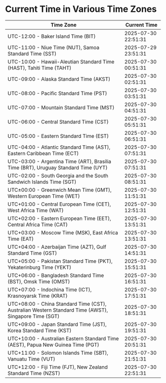 # Current Time in Various Time Zones

| Time Zone | Current Time |
|-----------|--------------|
| UTC-12:00 - Baker Island Time (BIT) | 2025-07-30 22:51:31 |
| UTC-11:00 - Niue Time (NUT), Samoa Standard Time (SST) | 2025-07-29 23:51:31 |
| UTC-10:00 - Hawaii-Aleutian Standard Time (HAST), Tahiti Time (TAHT) | 2025-07-30 00:51:31 |
| UTC-09:00 - Alaska Standard Time (AKST) | 2025-07-30 02:51:31 |
| UTC-08:00 - Pacific Standard Time (PST) | 2025-07-30 03:51:31 |
| UTC-07:00 - Mountain Standard Time (MST) | 2025-07-30 04:51:31 |
| UTC-06:00 - Central Standard Time (CST) | 2025-07-30 05:51:31 |
| UTC-05:00 - Eastern Standard Time (EST) | 2025-07-30 06:51:31 |
| UTC-04:00 - Atlantic Standard Time (AST), Eastern Caribbean Time (ECT) | 2025-07-30 07:51:31 |
| UTC-03:00 - Argentina Time (ART), Brasília Time (BRT), Uruguay Standard Time (UYT) | 2025-07-30 07:51:31 |
| UTC-02:00 - South Georgia and the South Sandwich Islands Time (SGT) | 2025-07-30 08:51:31 |
| UTC±00:00 - Greenwich Mean Time (GMT), Western European Time (WET) | 2025-07-30 11:51:31 |
| UTC+01:00 - Central European Time (CET), West Africa Time (WAT) | 2025-07-30 12:51:31 |
| UTC+02:00 - Eastern European Time (EET), Central Africa Time (CAT) | 2025-07-30 13:51:31 |
| UTC+03:00 - Moscow Time (MSK), East Africa Time (EAT) | 2025-07-30 13:51:31 |
| UTC+04:00 - Azerbaijan Time (AZT), Gulf Standard Time (GST) | 2025-07-30 14:51:31 |
| UTC+05:00 - Pakistan Standard Time (PKT), Yekaterinburg Time (YEKT) | 2025-07-30 15:51:31 |
| UTC+06:00 - Bangladesh Standard Time (BST), Omsk Time (OMST) | 2025-07-30 16:51:31 |
| UTC+07:00 - Indochina Time (ICT), Krasnoyarsk Time (KRAT) | 2025-07-30 17:51:31 |
| UTC+08:00 - China Standard Time (CST), Australian Western Standard Time (AWST), Singapore Time (SGT) | 2025-07-30 18:51:31 |
| UTC+09:00 - Japan Standard Time (JST), Korea Standard Time (KST) | 2025-07-30 19:51:31 |
| UTC+10:00 - Australian Eastern Standard Time (AEST), Papua New Guinea Time (PGT) | 2025-07-30 20:51:31 |
| UTC+11:00 - Solomon Islands Time (SBT), Vanuatu Time (VUT) | 2025-07-30 21:51:31 |
| UTC+12:00 - Fiji Time (FJT), New Zealand Standard Time (NZST) | 2025-07-30 22:51:31 |
